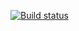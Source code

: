 [![Build status](https://ci.appveyor.com/api/projects/status/vh517rt9k43mtxua/branch/master?svg=true)](https://ci.appveyor.com/project/leonnika/aqa-hw2-rest/branch/master)